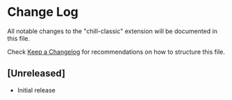 # Change Log

All notable changes to the "chill-classic" extension will be documented in this file.

Check [Keep a Changelog](http://keepachangelog.com/) for recommendations on how to structure this file.

## [Unreleased]

- Initial release
